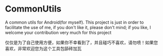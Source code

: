 # CommonUtils
A common utils for Android(for myself).
This project is just in order to facilitate the use of me, 
if you don't like it, please don't mind;
if you like, I welcome your contribution very much for this project

仅仅是为了自己使用方便，如果你不幸看到了，并且碰巧不喜欢，请勿喷！如果您喜欢，非常欢迎您为这个工具包舔砖加瓦

